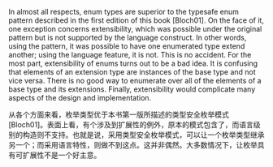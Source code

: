 In almost all respects, enum types are superior to the typesafe enum pattern described in the first edition of this book \[Bloch01\]. On the face of it, one exception concerns extensibility, which was possible under the original pattern but is not supported by the language construct. In other words, using the pattern, it was possible to have one enumerated type extend another; using the language feature, it is not. This is no accident. For the most part, extensibility of enums turns out to be a bad idea. It is confusing that elements of an extension type are instances of the base type and not vice versa. There is no good way to enumerate over all of the elements of a base type and its extensions. Finally, extensibility would complicate many aspects of the design and implementation.

从各个方面来看，枚举类型优于本书第一版所描述的类型安全枚举模式\[Bloch01\]。表面上看，有个涉及到扩展性的例外，原本的模式包含了，而语言级别的构造则不支持。也就是说，采用类型安全枚举模式，可以让一个枚举类型继承另一个；而采用语言特性，则做不到这点。这并非偶然。大多数情况下，让枚举具有可扩展性不是一个好主意。


